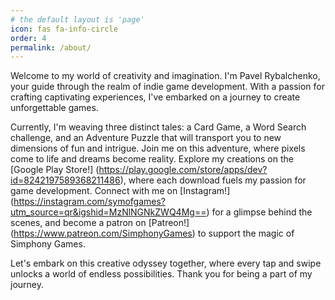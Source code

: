 ```yaml
---
# the default layout is 'page'
icon: fas fa-info-circle
order: 4
permalink: /about/
---
```


Welcome to my world of creativity and imagination. I'm Pavel Rybalchenko, your guide through the realm of indie game development. With a passion for crafting captivating experiences, I've embarked on a journey to create unforgettable games.

Currently, I'm weaving three distinct tales: a Card Game, a Word Search challenge, and an Adventure Puzzle that will transport you to new dimensions of fun and intrigue.
Join me on this adventure, where pixels come to life and dreams become reality. Explore my creations on the [Google Play Store!] (https://play.google.com/store/apps/dev?id=8242197589368211486), where each download fuels my passion for game development. 
Connect with me on [Instagram!] (https://instagram.com/symofgames?utm_source=qr&igshid=MzNlNGNkZWQ4Mg==) for a glimpse behind the scenes, and become a patron on [Patreon!] (https://www.patreon.com/SimphonyGames) to support the magic of Simphony Games.

Let's embark on this creative odyssey together, where every tap and swipe unlocks a world of endless possibilities. Thank you for being a part of my journey.

